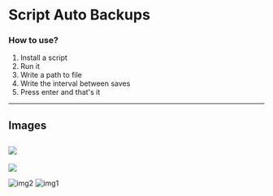 # Script Auto Backups

### How to use?
1. Install a script
2. Run it
3. Write a path to file
4. Write the interval between saves
5. Press enter and that's it
---
## Images 
![](img1.png)
---
![](img2.png2)

![img2](https://github.com/Nestorkoo/script-auto-backups/assets/143355054/d2e5661a-2cad-44ed-a3b4-88da336e82bb)
![img1](https://github.com/Nestorkoo/script-auto-backups/assets/143355054/52d0e5e0-6c60-4c69-a545-3d26a50b1d2f)
